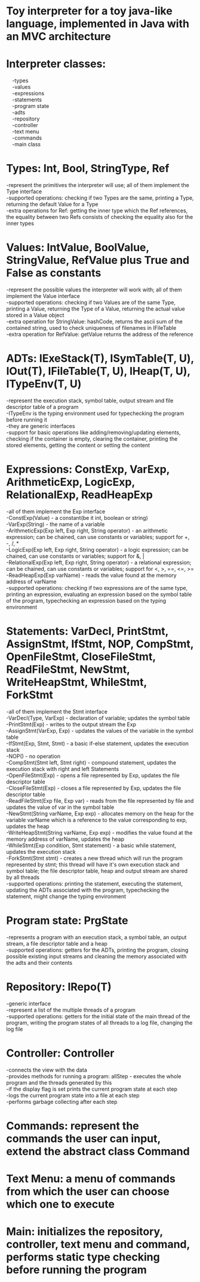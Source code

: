 # Toy interpreter for a toy java-like language, implemented in Java with an MVC architecture

# Interpreter classes:
&nbsp;&nbsp;&nbsp; -types\
&nbsp;&nbsp;&nbsp; -values\
&nbsp;&nbsp;&nbsp; -expressions\
&nbsp;&nbsp;&nbsp; -statements\
&nbsp;&nbsp;&nbsp; -program state\
&nbsp;&nbsp;&nbsp; -adts\
&nbsp;&nbsp;&nbsp; -repository\
&nbsp;&nbsp;&nbsp; -controller\
&nbsp;&nbsp;&nbsp; -text menu\
&nbsp;&nbsp;&nbsp; -commands\
&nbsp;&nbsp;&nbsp; -main class
  
# Types: Int, Bool, StringType, Ref
-represent the primitives the interpreter will use; all of them implement the Type interface\
-supported operations: checking if two Types are the same, printing a Type, returning the default Value for a Type\
-extra operations for Ref: getting the inner type which the Ref references, the equality between two Refs consists of checking the equality also for the inner types

# Values: IntValue, BoolValue, StringValue, RefValue plus True and False as constants
-represent the possible values the interpreter will work with; all of them implement the Value interface\
-supported operations: checking if two Values are of the same Type, printing a Value, returning the Type of a Value, returning the actual value stored in a Value object\
-extra operation for StringValue: hashCode, returns the ascii sum of the contained string, used to check uniqueness of filenames in IFileTable\
-extra operation for RefValue: getValue returns the address of the reference

# ADTs: IExeStack(T), ISymTable(T, U), IOut(T), IFileTable(T, U), IHeap(T, U), ITypeEnv(T, U)
-represent the execution stack, symbol table, output stream and file descriptor table of a program\
-ITypeEnv is the typing environment used for typechecking the program before running it\
-they are generic interfaces\
-support for basic operations like adding/removing/updating elements, checking if the container is empty, clearing the container, printing the stored elements, getting the content or setting the content

# Expressions: ConstExp, VarExp, ArithmeticExp, LogicExp, RelationalExp, ReadHeapExp
-all of them implement the Exp interface\
-ConstExp(Value) - a constant(be it int, boolean or string)\
-VarExp(String) - the name of a variable\
-ArithmeticExp(Exp left, Exp right, String operator) - an arithmetic expression; can be chained, can use constants or variables; support for +, -, /, *\
-LogicExp(Exp left, Exp right, String operator) - a logic expression; can be chained, can use constants or variables; support for &, |\
-RelationalExp(Exp left, Exp right, String operator) - a relational expression; can be chained, can use constants or variables; support for <, >, ==, <=, >=\
-ReadHeapExp(Exp varName) - reads the value found at the memory address of varName\
-supported operations: checking if two expressions are of the same type, printing an expression, evaluating an expression based on the symbol table of the program, typechecking an expression based on the typing environment

# Statements: VarDecl, PrintStmt, AssignStmt, IfStmt, NOP, CompStmt, OpenFileStmt, CloseFileStmt, ReadFileStmt, NewStmt, WriteHeapStmt, WhileStmt, ForkStmt
-all of them implement the Stmt interface\
-VarDecl(Type, VarExp) - declaration of variable; updates the symbol table\
-PrintStmt(Exp) - writes to the output stream the Exp\
-AssignStmt(VarExp, Exp) - updates the values of the variable in the symbol table\
-IfStmt(Exp, Stmt, Stmt) - a basic if-else statement, updates the execution stack\
-NOP() - no operation\
-CompStmt(Stmt left, Stmt right) - compound statement, updates the execution stack with right and left Statements\
-OpenFileStmt(Exp) - opens a file represented by Exp, updates the file descriptor table\
-CloseFileStmt(Exp) - closes a file represented by Exp, updates the file descriptor table\
-ReadFileStmt(Exp file, Exp var) - reads from the file represented by file and updates the value of var in the symbol table\
-NewStmt(String varName, Exp exp) - allocates memory on the heap for the variable varName which is a reference to the value corresponding to exp, updates the heap\
-WriteHeapStmt(String varName, Exp exp) - modifies the value found at the memory address of varName, updates the heap\
-WhileStmt(Exp condition, Stmt statement) - a basic while statement, updates the execution stack\
-ForkStmt(Stmt stmt) - creates a new thread which will run the program represented by stmt; this thread will have it's own execution stack and symbol table; the file descriptor table, heap and output stream are shared by all threads \
-supported operations: printing the statement, executing the statement, updating the ADTs associated with the program, typechecking the statement, might change the typing environment

# Program state: PrgState
-represents a program with an execution stack, a symbol table, an output stream, a file descriptor table and a heap\
-supported operations: getters for the ADTs, printing the program, closing possible existing input streams and cleaning the memory associated with the adts and their contents

# Repository: IRepo(T)
-generic interface\
-represent a list of the multiple threads of a program\
-supported operations: getters for the initial state of the main thread of the program, writing the program states of all threads to a log file, changing the log file

# Controller: Controller
-connects the view with the data\
-provides methods for running a program: allStep - executes the whole program and the threads generated by this\
-if the display flag is set prints the current program state at each step\
-logs the current program state into a file at each step\
-performs garbage collecting after each step

# Commands: represent the commands the user can input, extend the abstract class Command

# Text Menu: a menu of commands from which the user can choose which one to execute

# Main: initializes the repository, controller, text menu and command, performs static type checking before running the program
